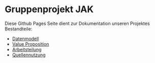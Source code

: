 # Gruppenprojekt JAK

Diese Github Pages Seite dient zur Dokumentation unseren Projektes
Bestandteile:

- [Datenmodell](Datenmodell.md)
- [Value Proposition](value-proposition.md)
- [Arbeitsteilung](Arbeitsteilung.md)
- [Quellennutzung](Quellennutzung.md)